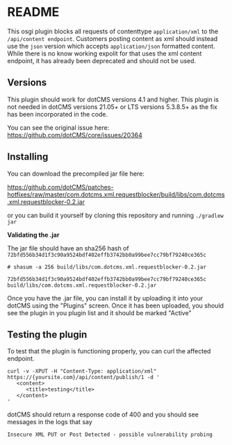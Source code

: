 # README

This osgi plugin blocks all requests of contenttype `application/xml` to the `/api/content endpoint`.  Customers posting content as xml should instead use the `json` version which accepts `application/json` formatted content.  While there is no know working expolit for that uses the xml content endpoint, it has already been deprecated and should not be used. 

## Versions
This plugin should work for dotCMS versions 4.1 and higher.  This plugin is not needed in dotCMS versions 21.05+ or LTS versions 5.3.8.5+ as the fix has been incorporated in the code.

You can see the original issue here:
https://github.com/dotCMS/core/issues/20364


## Installing 
You can download the precompiled jar file here:

https://github.com/dotCMS/patches-hotfixes/raw/master/com.dotcms.xml.requestblocker/build/libs/com.dotcms.xml.requestblocker-0.2.jar

or you can build it yourself by cloning this repository and running `./gradlew jar`

**Validating the .jar**

The jar file should have an sha256 hash of `72bfd556b34d1f3c90a9524bdf402effb3742bb0a99bee7cc79bf79240ce365c`

```
# shasum -a 256 build/libs/com.dotcms.xml.requestblocker-0.2.jar

72bfd556b34d1f3c90a9524bdf402effb3742bb0a99bee7cc79bf79240ce365c  build/libs/com.dotcms.xml.requestblocker-0.2.jar
```

Once you have the .jar file, you can install it by uploading it into your dotCMS using the "Plugins" screen.  Once it has been uploaded, you should see the plugin in you plugin list and it should be marked "Active"





## Testing the plugin

To test that the plugin is functioning properly, you can curl the affected endpoint.

```
curl -v -XPUT -H "Content-Type: application/xml" https://{yoursite.com}/api/content/publish/1 -d '
   <content>
      <title>testing</title>
   </content>
'

```

dotCMS should return a response code of 400 and you should see messages in the logs that say 
```
Insecure XML PUT or Post Detected - possible vulnerability probing
```

